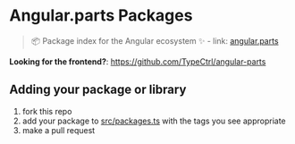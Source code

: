 # Angular.parts Packages
> 📦 Package index for the Angular ecosystem ✨ - link: [angular.parts](https://angular.parts)

__Looking for the frontend?__: https://github.com/TypeCtrl/angular-parts

## Adding your package or library
1. fork this repo
2. add your package to [src/packages.ts](src/packages.ts) with the tags you see appropriate
3. make a pull request

